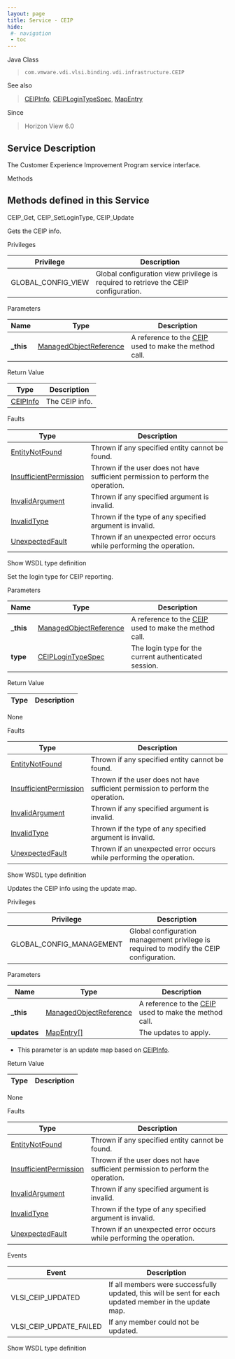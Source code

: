 ```yaml
---
layout: page
title: Service - CEIP
hide:
 #- navigation
 - toc
---
```


  
 
  



Java Class  
> `com.vmware.vdi.vlsi.binding.vdi.infrastructure.CEIP`

See also  
> [CEIPInfo](vdi.infrastructure.CEIP.CEIPInfo.md), [CEIPLoginTypeSpec](vdi.infrastructure.CEIP.CEIPLoginTypeSpec.md), [MapEntry](vdi.util.MapEntry.md)

Since  
> Horizon View 6.0


  


## Service Description

The Customer Experience Improvement Program service interface. 

Methods

Methods defined in this Service   
---  
CEIP_Get, CEIP_SetLoginType, CEIP_Update  
  



Gets the CEIP info. 

Privileges 

Privilege |  Description   
---|---  
GLOBAL_CONFIG_VIEW|  Global configuration view privilege is required to retrieve the CEIP configuration.   
  


Parameters 

Name| Type| Description  
---|---|---  
**_this**| [ManagedObjectReference](vmodl.ManagedObjectReference.md)|  A reference to the [CEIP](vdi.infrastructure.CEIP.md) used to make the method call.   
  


Return Value 

Type |  Description   
---|---  
[CEIPInfo](vdi.infrastructure.CEIP.CEIPInfo.md)| The CEIP info.  
  


Faults 

Type |  Description   
---|---  
[EntityNotFound](vdi.fault.EntityNotFound.md)| Thrown if any specified entity cannot be found.  
[InsufficientPermission](vdi.fault.InsufficientPermission.md)| Thrown if the user does not have sufficient permission to perform the operation.  
[InvalidArgument](vdi.fault.InvalidArgument.md)| Thrown if any specified argument is invalid.  
[InvalidType](vdi.fault.InvalidType.md)| Thrown if the type of any specified argument is invalid.  
[UnexpectedFault](vdi.fault.UnexpectedFault.md)| Thrown if an unexpected error occurs while performing the operation.  
  
Show WSDL type definition

  
  
  



Set the login type for CEIP reporting. 

Parameters 

Name| Type| Description  
---|---|---  
**_this**| [ManagedObjectReference](vmodl.ManagedObjectReference.md)|  A reference to the [CEIP](vdi.infrastructure.CEIP.md) used to make the method call.   
**type**| [CEIPLoginTypeSpec](vdi.infrastructure.CEIP.CEIPLoginTypeSpec.md)|  The login type for the current authenticated session.   
  
  


Return Value 

Type |  Description   
---|---  
None  
  


Faults 

Type |  Description   
---|---  
[EntityNotFound](vdi.fault.EntityNotFound.md)| Thrown if any specified entity cannot be found.  
[InsufficientPermission](vdi.fault.InsufficientPermission.md)| Thrown if the user does not have sufficient permission to perform the operation.  
[InvalidArgument](vdi.fault.InvalidArgument.md)| Thrown if any specified argument is invalid.  
[InvalidType](vdi.fault.InvalidType.md)| Thrown if the type of any specified argument is invalid.  
[UnexpectedFault](vdi.fault.UnexpectedFault.md)| Thrown if an unexpected error occurs while performing the operation.  
  
Show WSDL type definition

  
  
  



Updates the CEIP info using the update map. 

Privileges 

Privilege |  Description   
---|---  
GLOBAL_CONFIG_MANAGEMENT|  Global configuration management privilege is required to modify the CEIP configuration.   
  


Parameters 

Name| Type| Description  
---|---|---  
**_this**| [ManagedObjectReference](vmodl.ManagedObjectReference.md)|  A reference to the [CEIP](vdi.infrastructure.CEIP.md) used to make the method call.   
**updates**| [MapEntry[]](vdi.util.MapEntry.md)|  The updates to apply.   


  * This parameter is an update map based on [CEIPInfo](vdi.infrastructure.CEIP.CEIPInfo.md "CEIPInfo"). 

  
  


Return Value 

Type |  Description   
---|---  
None  
  


Faults 

Type |  Description   
---|---  
[EntityNotFound](vdi.fault.EntityNotFound.md)| Thrown if any specified entity cannot be found.  
[InsufficientPermission](vdi.fault.InsufficientPermission.md)| Thrown if the user does not have sufficient permission to perform the operation.  
[InvalidArgument](vdi.fault.InvalidArgument.md)| Thrown if any specified argument is invalid.  
[InvalidType](vdi.fault.InvalidType.md)| Thrown if the type of any specified argument is invalid.  
[UnexpectedFault](vdi.fault.UnexpectedFault.md)| Thrown if an unexpected error occurs while performing the operation.  
  


Events 

Event |  Description   
---|---  
VLSI_CEIP_UPDATED|  If all members were successfully updated, this will be sent for each updated member in the update map.   
VLSI_CEIP_UPDATE_FAILED|  If any member could not be updated.   
  
Show WSDL type definition

  
  
  
  
  
  
  
